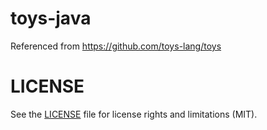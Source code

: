 # toys-java
Referenced from https://github.com/toys-lang/toys

# LICENSE

See the [LICENSE](./LICENSE) file for license rights and limitations (MIT).
